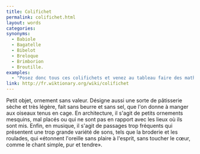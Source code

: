 ```yaml
---
title: Colifichet
permalink: colifichet.html
layout: words
categories:
synonyms:
  - Babiole
  - Bagatelle
  - Bibelot
  - Breloque
  - Brimborion
  - Broutille.
examples:
  - "Posez donc tous ces colifichets et venez au tableau faire des mathématiques, des vraies !"
link: http://fr.wiktionary.org/wiki/colifichet
---
```


Petit objet, ornement sans valeur.
Désigne aussi une sorte de pâtisserie sèche et très légère, fait sans beurre et sans sel, que l'on donne à manger aux oiseaux tenus en cage.
En architecture, il s'agit de petits ornements mesquins, mal placés ou qui ne sont pas en rapport avec les lieux où ils sont mis.
Enfin, en musique, il s'agit de passages trop fréquents qui présentent une trop grande variété de sons, tels que la broderie et les roulades, qui «étonnent l'oreille sans plaire à l'esprit, sans toucher le cœur, comme le chant simple, pur et tendre».

